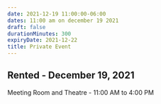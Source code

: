 ```yaml
---
date: 2021-12-19 11:00:00-06:00
dates: 11:00 am on december 19 2021
draft: false
durationMinutes: 300
expiryDate: 2021-12-22
title: Private Event
---
```


## Rented - December 19, 2021
Meeting Room and Theatre - 11:00 AM to 4:00 PM